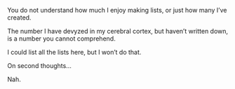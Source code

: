 <!-- #SQUARK live! index!
| dest = lists
| index = lists
-->

You do not understand how much I enjoy making lists, or just how many I’ve created.

The number I have devyzed in my cerebral cortex, but haven’t written down, is a number you cannot comprehend.

I could list all the lists here, but I won’t do that.

On second thoughts...

Nah.
